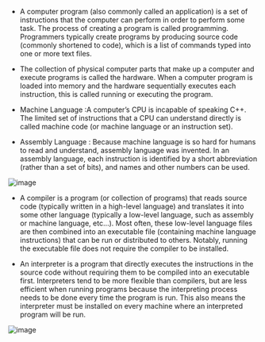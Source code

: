 - A computer program (also commonly called an application) is a set of instructions that the computer can perform in order to perform some task. The process of creating a program is called programming. Programmers typically create programs by producing source code (commonly shortened to code), which is a list of commands typed into one or more text files.

- The collection of physical computer parts that make up a computer and execute programs is called the hardware. When a computer program is loaded into memory and the hardware sequentially executes each instruction, this is called running or executing the program.

- Machine Language :A computer’s CPU is incapable of speaking C++. The limited set of instructions that a CPU can understand directly is called machine code (or machine language or an instruction set).

- Assembly Language : Because machine language is so hard for humans to read and understand, assembly language was invented. In an assembly language, each instruction is identified by a short abbreviation (rather than a set of bits), and names and other numbers can be used.

  

![image](https://github.com/disha2292/CPP_Tutorials/assets/116883804/62119dbf-4806-4c2c-8d3c-22cb431e4076)

- A compiler is a program (or collection of programs) that reads source code (typically written in a high-level language) and translates it into some other language (typically a low-level language, such as assembly or machine language, etc…). Most often, these low-level language files are then combined into an executable file (containing machine language instructions) that can be run or distributed to others. Notably, running the executable file does not require the compiler to be installed.

- An interpreter is a program that directly executes the instructions in the source code without requiring them to be compiled into an executable first. Interpreters tend to be more flexible than compilers, but are less efficient when running programs because the interpreting process needs to be done every time the program is run. This also means the interpreter must be installed on every machine where an interpreted program will be run.

  

![image](https://github.com/disha2292/CPP_Tutorials/assets/116883804/35694639-68ca-4a19-abee-0d5aaef2274c)

